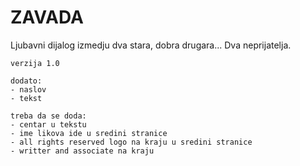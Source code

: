   # ZAVADA

Ljubavni dijalog izmedju dva stara, dobra drugara... Dva neprijatelja.

~~~
verzija 1.0

dodato:
- naslov
- tekst

treba da se doda:
- centar u tekstu
- ime likova ide u sredini stranice
- all rights reserved logo na kraju u sredini stranice
- writter and associate na kraju

